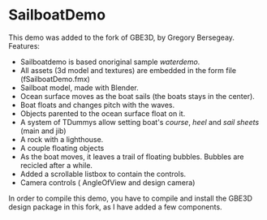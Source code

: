 # SailboatDemo

This demo was added to the fork of GBE3D, by Gregory Bersegeay. 
Features:
* Sailboatdemo is based onoriginal  sample *waterdemo*.
* All assets (3d model and textures) are embedded in the form file (fSailboatDemo.fmx)
* Sailboat model, made with Blender.
* Ocean surface moves as the boat sails (the boats stays in the center). 
* Boat floats and changes pitch with the waves.
* Objects parented to the ocean surface float on it.
* A system of TDummys allow setting boat's *course*, *heel* and *sail sheets* (main and jib) 
* A rock with a lighthouse.
* A couple floating objects
* As the boat moves, it leaves a trail of floating bubbles. Bubbles are recicled after a while.  
* Added a scrollable listbox to contain the controls.
* Camera controls ( AngleOfView and design camera)

In order to compile this demo, you have to compile and install the GBE3D design package in this fork,
as I have added a few components.

